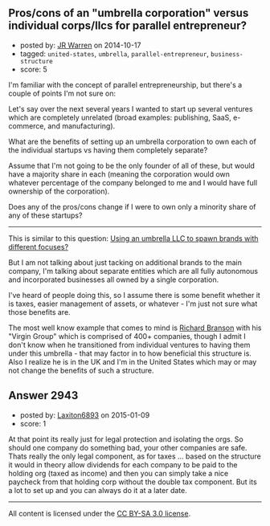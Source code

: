 ## Pros/cons of an "umbrella corporation" versus individual corps/llcs for parallel entrepreneur?

- posted by: [JR Warren](https://stackexchange.com/users/1866317/jr-warren) on 2014-10-17
- tagged: `united-states`, `umbrella`, `parallel-entrepreneur`, `business-structure`
- score: 5

<p>I'm familiar with the concept of parallel entrepreneurship, but there's a couple of points I'm not sure on:</p>

<p>Let's say over the next several years I wanted to start up several ventures which are completely unrelated (broad examples: publishing, SaaS, e-commerce, and manufacturing).</p>

<p>What are the benefits of setting up an umbrella corporation to own each of the individual startups vs having them completely separate?</p>

<p>Assume that I'm not going to be the only founder of all of these, but would have a majority share in each (meaning the corporation would own whatever percentage of the company belonged to me and I would have full ownership of the corporation).</p>

<p>Does any of the pros/cons change if I were to own only a minority share of any of these startups?</p>

<hr>

<p>This is similar to this question: <a href="https://startups.stackexchange.com/questions/118/using-an-umbrella-llc-to-spawn-brands-with-different-focuses">Using an umbrella LLC to spawn brands with different focuses?</a></p>

<p>But I am not talking about just tacking on additional brands to the main company, I'm talking about separate entities which are all fully autonomous and incorporated businesses all owned by a single corporation.</p>

<p>I've heard of people doing this, so I assume there is some benefit whether it is taxes, easier management of assets, or whatever - I'm just not sure what those benefits are. </p>

<p>The most well know example that comes to mind is <a href="http://en.wikipedia.org/wiki/Richard_Branson" rel="nofollow noreferrer">Richard Branson</a> with his "Virgin Group" which is comprised of 400+ companies, though I admit I don't know when he transitioned from individual ventures to having them under this umbrella - that may factor in to how beneficial this structure is. Also I realize he is in the UK and I'm in the United States which may or may not change the benefits of such a structure.</p>



## Answer 2943

- posted by: [Laxiton6893](https://stackexchange.com/users/2181902/laxiton6893) on 2015-01-09
- score: 1

<p>At that point its really just for legal protection and isolating the orgs. So should one company do something bad, your other companies are safe. Thats really the only legal component, as for taxes ... based on the structure it would in theory allow dividends for each company to be paid to the holding org (taxed as income) and then you can simply take a nice paycheck from that holding corp without the double tax component. But its a lot to set up and you can always do it at a later date.</p>




---

All content is licensed under the [CC BY-SA 3.0 license](https://creativecommons.org/licenses/by-sa/3.0/).

